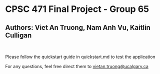 # CPSC 471 Final Project - Group 65

## Authors: Viet An Truong, Nam Anh Vu, Kaitlin Culligan

<br/>

Please follow the quickstart guide in quickstart.md to test the application

For any questions, feel free direct them to vietan.truong@ucalgary.ca
